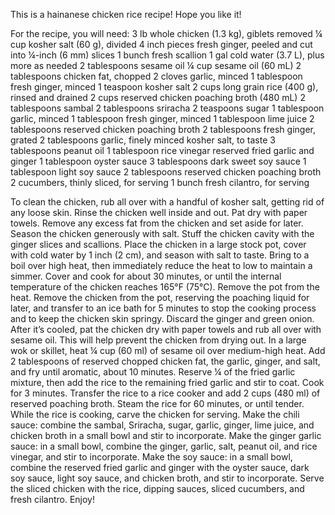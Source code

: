 This is a hainanese chicken rice recipe! Hope you like it!


For the recipe, you will need:
3 lb whole chicken (1.3 kg), giblets removed
¼ cup kosher salt (60 g), divided
4 inch pieces fresh ginger, peeled and cut into ¼-inch (6 mm) slices
1 bunch fresh scallion
1 gal cold water (3.7 L), plus more as needed
2 tablespoons sesame oil
¼ cup sesame oil (60 mL)
2 tablespoons chicken fat, chopped
2 cloves garlic, minced
1 tablespoon fresh ginger, minced
1 teaspoon kosher salt
2 cups long grain rice (400 g), rinsed and drained
2 cups reserved chicken poaching broth (480 mL)
2 tablespoons sambal
2 tablespoons sriracha
2 teaspoons sugar
1 tablespoon garlic, minced
1 tablespoon fresh ginger, minced
1 tablespoon lime juice
2 tablespoons reserved chicken poaching broth
2 tablespoons fresh ginger, grated
2 tablespoons garlic, finely minced
kosher salt, to taste
3 tablespoons peanut oil
1 tablespoon rice vinegar
reserved fried garlic and ginger
1 tablespoon oyster sauce
3 tablespoons dark sweet soy sauce
1 tablespoon light soy sauce
2 tablespoons reserved chicken poaching broth
2 cucumbers, thinly sliced, for serving
1 bunch fresh cilantro, for serving


To clean the chicken, rub all over with a handful of kosher salt, getting rid of any loose skin. Rinse the chicken well inside and out. Pat dry with paper towels.
Remove any excess fat from the chicken and set aside for later.
Season the chicken generously with salt. Stuff the chicken cavity with the ginger slices and scallions.
Place the chicken in a large stock pot, cover with cold water by 1 inch (2 cm), and season with salt to taste.
Bring to a boil over high heat, then immediately reduce the heat to low to maintain a simmer. Cover and cook for about 30 minutes, or until the internal temperature of the chicken reaches 165°F (75°C). Remove the pot from the heat.
Remove the chicken from the pot, reserving the poaching liquid for later, and transfer to an ice bath for 5 minutes to stop the cooking process and to keep the chicken skin springy. Discard the ginger and green onion.
After it’s cooled, pat the chicken dry with paper towels and rub all over with sesame oil. This will help prevent the chicken from drying out.
In a large wok or skillet, heat ¼ cup (60 ml) of sesame oil over medium-high heat. Add 2 tablespoons of reserved chopped chicken fat, the garlic, ginger, and salt, and fry until aromatic, about 10 minutes.
Reserve ¼ of the fried garlic mixture, then add the rice to the remaining fried garlic and stir to coat. Cook for 3 minutes.
Transfer the rice to a rice cooker and add 2 cups (480 ml) of reserved poaching broth. Steam the rice for 60 minutes, or until tender.
While the rice is cooking, carve the chicken for serving.
Make the chili sauce: combine the sambal, Sriracha, sugar, garlic, ginger, lime juice, and chicken broth in a small bowl and stir to incorporate.
Make the ginger garlic sauce: in a small bowl, combine the ginger, garlic, salt, peanut oil, and rice vinegar, and stir to incorporate.
Make the soy sauce: in a small bowl, combine the reserved fried garlic and ginger with the oyster sauce, dark soy sauce, light soy sauce, and chicken broth, and stir to incorporate.
Serve the sliced chicken with the rice, dipping sauces, sliced cucumbers, and fresh cilantro.
Enjoy!